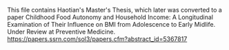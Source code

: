 This file contains Haotian's Master's Thesis, which later was converted to a paper Childhood Food Autonomy and Household Income: A Longitudinal Examination of Their Influence on BMI from 
Adolescence to Early Midlife. Under Review at Preventive Medicine. https://papers.ssrn.com/sol3/papers.cfm?abstract_id=5367817
